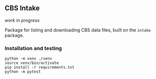 
## CBS Intake

_work in progress_

Package for listing and downloading CBS data files, built on the `intake` package.

### Installation and testing

```
python -m venv ./venv
source venv/bin/activate
pip install -r requirements.txt
python -m pytest
```
